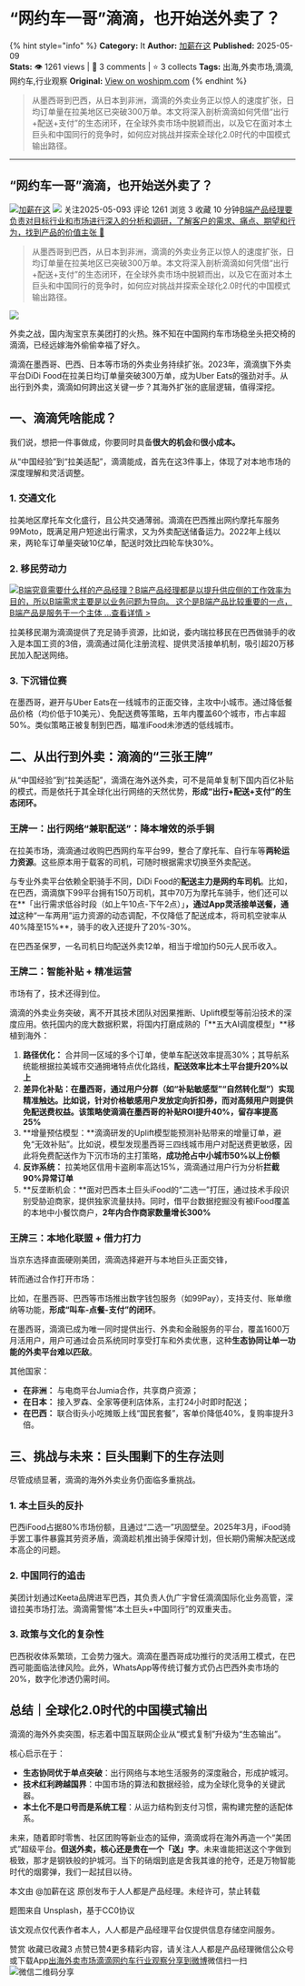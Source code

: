 # “网约车一哥”滴滴，也开始送外卖了？
{% hint style="info" %}
**Category:** It
**Author:** [加薪在这](https://www.woshipm.com/u/1073708)
**Published:** 2025-05-09  
**Stats:** 👁️ 1261 views | 💬 3 comments | ⭐ 3 collects
**Tags:** 出海,外卖市场,滴滴,网约车,行业观察
**Original:** [View on woshipm.com](https://www.woshipm.com/it/6213967.html)
{% endhint %}
> 从墨西哥到巴西，从日本到非洲，滴滴的外卖业务正以惊人的速度扩张，日均订单量在拉美地区已突破300万单。本文将深入剖析滴滴如何凭借“出行+配送+支付”的生态闭环，在全球外卖市场中脱颖而出，以及它在面对本土巨头和中国同行的竞争时，如何应对挑战并探索全球化2.0时代的中国模式输出路径。

---

## “网约车一哥”滴滴，也开始送外卖了？

[![](https://static.woshipm.com/pmapp_avatar_20250217142505_6053.jpeg?imageView2/1/w/72/h/72/q/100)](https://www.woshipm.com/u/1073708)[加薪在这](https://www.woshipm.com/u/1073708) ![](https://static.woshipm.com/tag/1101_1@2x.png) 关注2025-05-093 评论 1261 浏览 3 收藏 10 分钟[B端产品经理要负责对目标行业和市场进行深入的分析和调研，了解客户的需求、痛点、期望和行为，找到产品的价值主张 🔗](https://ke.qidianla.com/courses/bcpm)

> 从墨西哥到巴西，从日本到非洲，滴滴的外卖业务正以惊人的速度扩张，日均订单量在拉美地区已突破300万单。本文将深入剖析滴滴如何凭借“出行+配送+支付”的生态闭环，在全球外卖市场中脱颖而出，以及它在面对本土巨头和中国同行的竞争时，如何应对挑战并探索全球化2.0时代的中国模式输出路径。

![](https://image.woshipm.com/2023/04/20/241049c2-df4b-11ed-8399-00163e0b5ff3.jpg)

外卖之战，国内淘宝京东美团打的火热。殊不知在中国网约车市场稳坐头把交椅的滴滴，已经远嫁海外偷偷幸福了好久。

滴滴在墨西哥、巴西、日本等市场的外卖业务持续扩张。2023年，滴滴旗下外卖平台DiDi Food在拉美日均订单量突破300万单，成为Uber Eats的强劲对手。从出行到外卖，滴滴如何跨出这关键一步？其海外扩张的底层逻辑，值得深挖。

## 一、滴滴凭啥能成？

我们说，想把一件事做成，你要同时具备**很大的机会**和**很小成本。**

从“中国经验”到“拉美适配”，滴滴能成，首先在这3件事上，体现了对本地市场的深度理解和灵活调整。

### 1\. 交通文化

拉美地区摩托车文化盛行，且公共交通薄弱。滴滴在巴西推出网约摩托车服务99Moto，既满足用户短途出行需求，又为外卖配送储备运力。2022年上线以来，两轮车订单量突破10亿单，配送时效比四轮车快30%。

### 2\. 移民劳动力

[![](https://image.woshipm.com/2023/08/02/f7cafd68-30e3-11ee-9da3-00163e0b5ff3.png)B端究竟需要什么样的产品经理？B端产品经理都是以提升供应侧的工作效率为目的，所以B端需求主要是以业务问题为导向。 这个是B端产品比较重要的一点，B端产品是服务于一个主体 ...查看详情 >](https://ke.qidianla.com/courses/bcpm)

拉美移民潮为滴滴提供了充足骑手资源，比如说，委内瑞拉移民在巴西做骑手的收入是本国工资的3倍，滴滴通过简化注册流程、提供灵活接单机制，吸引超20万移民加入配送网络。

### 3\. 下沉错位赛

在墨西哥，避开与Uber Eats在一线城市的正面交锋，主攻中小城市。通过降低餐品价格（均价低于10美元）、免配送费等策略，五年内覆盖60个城市，市占率超50%。类似策略正被复制到巴西，瞄准iFood未渗透的低线城市。

## 二、从出行到外卖：滴滴的“三张王牌”

从“中国经验”到“拉美适配”，滴滴在海外送外卖，可不是简单复制下国内百亿补贴的模式，而是依托于其全球化出行网络的天然优势，**形成“出行+配送+支付”的生态闭环。**

### 王牌一：出行网络“兼职配送”：降本增效的杀手锏

在拉美市场，滴滴通过收购巴西网约车平台99，整合了摩托车、自行车等**两轮运力资源**。这些原本用于载客的司机，可随时根据需求切换至外卖配送。

与专业外卖平台依赖全职骑手不同，DiDi Food的**配送主力是网约车司机**。比如，在巴西，滴滴旗下99平台拥有150万司机，其中70万为摩托车骑手，他们还可以在**「出行需求低谷时段（如上午10点-下午2点）」**，通过App灵活接单送餐，通过**这种“一车两用”运力资源的动态调配，不仅降低了配送成本，将司机空驶率从40%降至15%**，骑手的收入还提升了20%-30%。

在巴西圣保罗，一名司机日均配送外卖12单，相当于增加约50元人民币收入。

### 王牌二：智能补贴 + 精准运营

市场有了，技术还得到位。

滴滴的外卖业务突破，离不开其技术团队对因果推断、Uplift模型等前沿技术的深度应用。依托国内的庞大数据积累，将国内打磨成熟的「**五大AI调度模型」**移植到海外：

1.  **路径优化：** 合并同一区域的多个订单，使单车配送效率提高30%；其导航系统能根据拉美城市交通拥堵特点优化路线，**配送效率比本土平台提升20%以上**
2.  **差异化补贴：**在墨西哥，通过用户分群（如“补贴敏感型”“自然转化型”）实现精准触达。比如说，针对价格敏感用户发放定向折扣券，而对高频用户则提供免配送费权益。该策略使滴滴在墨西哥的补贴**ROI提升40%，留存率提高25%**
3.  **增量预估模型：**滴滴研发的Uplift模型能预测补贴带来的增量订单，避免“无效补贴”。比如说，模型发现墨西哥三四线城市用户对配送费更敏感，因此将免费配送作为下沉市场的主打策略，**成功抢占中小城市50%以上份额**
4.  **反诈系统：** 拉美地区信用卡盗刷率高达15%，滴滴通过用户行为分析**拦截90%异常订单**
5.  **反垄断机会：**面对巴西本土巨头iFood的“二选一”打压，通过技术手段识别受胁迫商家，提供独家流量扶持。同时，借平台数据挖掘没有被iFood覆盖的本地中小餐饮商户，**2年内合作商家数量增长300%**

### 王牌三：本地化联盟 + 借力打力

当京东选择直面硬刚美团，滴滴选择避开与本地巨头正面交锋，

转而通过合作打开市场：

比如，在墨西哥、巴西等市场推出数字钱包服务（如99Pay），支持支付、账单缴纳等功能，**形成“叫车-点餐-支付”的闭环**。

在墨西哥，滴滴已成为唯一同时提供出行、外卖和金融服务的平台，覆盖1600万月活用户，用户可通过会员系统同时享受打车和外卖优惠，这种**生态协同让单一功能的外卖平台难以匹敌**。

其他国家：

*   **在非洲：** 与电商平台Jumia合作，共享商户资源；
*   **在日本：** 接入罗森、全家等便利店体系，主打24小时即时配送；
*   **在巴西：** 联合街头小吃摊贩上线“国民套餐”，客单价降低40%，复购率提升3倍。

## 三、挑战与未来：巨头围剿下的生存法则

尽管成绩显著，滴滴的海外外卖业务仍面临多重挑战。

### 1\. 本土巨头的反扑

巴西iFood占据80%市场份额，且通过“二选一”巩固壁垒。2025年3月，iFood骑手罢工事件暴露其劳资矛盾，滴滴趁机推出骑手保障计划，但长期仍需解决配送成本高企的问题。

### 2\. 中国同行的追击

美团计划通过Keeta品牌进军巴西，其负责人仇广宇曾任滴滴国际化业务高管，深谙拉美市场打法。滴滴需警惕“本土巨头+中国同行”的双重夹击。

### 3\. 政策与文化的复杂性

巴西税收体系繁琐，工会势力强大。滴滴在墨西哥成功推行的灵活用工模式，在巴西可能面临法律风险。此外，WhatsApp等传统订餐方式仍占巴西外卖市场的20%，数字化渗透仍需时间。

## 总结｜全球化2.0时代的中国模式输出

滴滴的海外外卖突围，标志着中国互联网企业从“模式复制”升级为“生态输出”。

核心启示在于：

*   **生态协同优于单点突破**：出行网络与本地生活服务的深度融合，形成护城河。
*   **技术红利跨越国界**：中国市场的算法和数据经验，成为全球化竞争的关键武器。
*   **本土化不是口号而是系统工程**：从运力结构到支付习惯，需构建完整的适配体系。

未来，随着即时零售、社区团购等新业态的延伸，滴滴或将在海外再造一个“美团式”超级平台。**但送外卖，核心还是贵在一个「送」字**。未来谁能把送这个字做到极致，那才是钢铁般的护城河。当下的硝烟到底是舍我其谁的抢夺，还是万物智能时代的烟雾弹，我们一起拭目以待。

本文由 @加薪在这 原创发布于人人都是产品经理。未经许可，禁止转载

题图来自 Unsplash，基于CC0协议

该文观点仅代表作者本人，人人都是产品经理平台仅提供信息存储空间服务。

赞赏 收藏已收藏3 点赞已赞4更多精彩内容，请关注人人都是产品经理微信公众号或下载App[出海](https://www.woshipm.com/tag/%e5%87%ba%e6%b5%b7)[外卖市场](https://www.woshipm.com/tag/%e5%a4%96%e5%8d%96%e5%b8%82%e5%9c%ba)[滴滴](https://www.woshipm.com/tag/%e6%bb%b4%e6%bb%b4)[网约车](https://www.woshipm.com/tag/%e7%bd%91%e7%ba%a6%e8%bd%a6)[行业观察](https://www.woshipm.com/tag/%e8%a1%8c%e4%b8%9a%e8%a7%82%e5%af%9f)[分享到微博](https://service.weibo.com/share/share.php?appkey=2775287854&title=“网约车一哥”滴滴，也开始送外卖了？&url=https://www.woshipm.com/it/6213967.html&pic=https://image.woshipm.com/2023/04/20/241049c2-df4b-11ed-8399-00163e0b5ff3.jpg)微信扫一扫![微信二维码](https://api.pwmqr.com/qrcode/create/?url=https://www.woshipm.com/it/6213967.html)分享